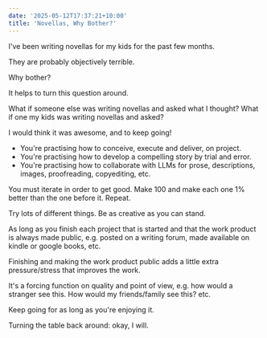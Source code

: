 ```yaml
---
date: '2025-05-12T17:37:21+10:00'
title: 'Novellas, Why Bother?'
---
```


I've been writing novellas for my kids for the past few months.

They are probably objectively terrible.

Why bother?

It helps to turn this question around.

What if someone else was writing novellas and asked what I thought? What if one my kids was writing novellas and asked?

I would think it was awesome, and to keep going!

- You're practising how to conceive, execute and deliver, on project.
- You're practising how to develop a compelling story by trial and error.
- You're practising how to collaborate with LLMs for prose, descriptions, images, proofreading, copyediting, etc.

You must iterate in order to get good. Make 100 and make each one 1% better than the one before it. Repeat.

Try lots of different things. Be as creative as you can stand.

As long as you finish each project that is started and that the work product is always made public, e.g. posted on a writing forum, made available on kindle or google books, etc.

Finishing and making the work product public adds a little extra pressure/stress that improves the work.

It's a forcing function on quality and point of view, e.g. how would a stranger see this. How would my friends/family see this? etc.

Keep going for as long as you're enjoying it.

Turning the table back around: okay, I will.